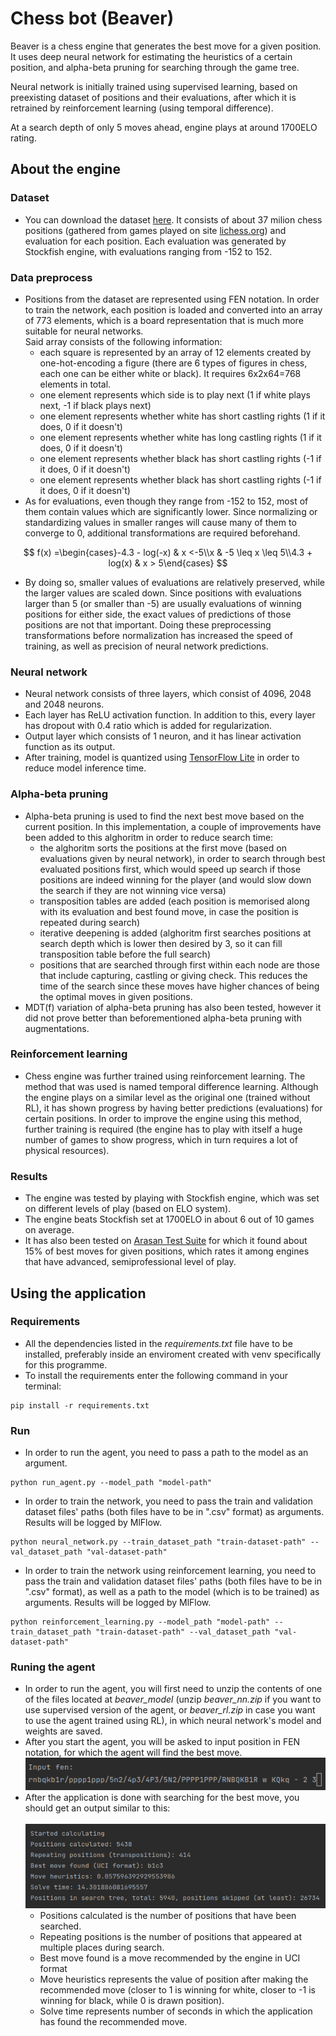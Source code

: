 # Chess bot (Beaver)

Beaver is a chess engine that generates the best move for a given position. It uses deep neural network for estimating the heuristics of a certain position,
and alpha-beta pruning for searching through the game tree.

Neural network is initially trained using supervised learning, based on preexisting dataset of positions and their evaluations, after which it is retrained by reinforcement learning (using temporal difference).

At a search depth of only 5 moves ahead, engine plays at around 1700ELO rating.

## About the engine

### Dataset
- You can download the dataset [here](https://storage.googleapis.com/chesspic/datasets/2021-07-31-lichess-evaluations-37MM.db.gz). It consists of about 37 milion chess positions (gathered from games played on site [lichess.org](https://lichess.org/)) and evaluation for each position. Each evaluation was generated by Stockfish engine, with evaluations ranging from -152 to 152. 

### Data preprocess
- Positions from the dataset are represented using FEN notation. In order to train the network, each position is loaded and converted into an array of 773 elements, which is a board representation that is much more suitable for neural networks. <br/>
Said array consists of the following information: 
  - each square is represented by an array of 12 elements created by one-hot-encoding a figure (there are 6 types of figures in chess, each one can be either white or black). It requires 6x2x64=768 elements in total.
  - one element represents which side is to play next (1 if white plays next, -1 if black plays next)
  - one element represents whether white has short castling rights (1 if it does, 0 if it doesn't)
  - one element represents whether white has long castling rights (1 if it does, 0 if it doesn't)
  - one element represents whether black has short castling rights (-1 if it does, 0 if it doesn't)
  - one element represents whether black has short castling rights (-1 if it does, 0 if it doesn't)
- As for evaluations, even though they range from -152 to 152, most of them contain values which are significantly lower. Since normalizing or standardizing values in smaller ranges will cause many of them to converge to 0, additional transformations are required beforehand. 
```math
  f(x) =\begin{cases}-4.3 - log(-x) & x <-5\\x & -5 \leq  x  \leq 5\\4.3 + log(x) & x > 5\end{cases} 
```
  - By doing so, smaller values of evaluations are relatively preserved, while the larger values are scaled down. Since positions with evaluations larger than 5 (or smaller than -5) are usually evaluations of winning positions for either side, the exact values of predictions of those positions are not that important. Doing these preprocessing transformations before normalization has increased the speed of training, as well as precision of neural network predictions.

### Neural network
- Neural network consists of three layers, which consist of 4096, 2048 and 2048 neurons.
- Each layer has ReLU activation function. In addition to this, every layer has dropout with 0.4 ratio which is added for regularization.
- Output layer which consists of 1 neuron, and it has linear activation function as its output.
- After training, model is quantized using [TensorFlow Lite](https://www.tensorflow.org/lite/performance/post_training_quantization) in order to reduce model inference time.

### Alpha-beta pruning
- Alpha-beta pruning is used to find the next best move based on the current position. In this implementation, a couple of improvements have been added to this alghoritm in order to reduce search time:
  - the alghoritm sorts the positions at the first move (based on evaluations given by neural network), in order to search through best evaluated positions first, which would speed up search if those positions are indeed winning for the player (and would slow down the search if they are not winning vice versa)
  - transposition tables are added (each position is memorised along with its evaluation and best found move, in case the position is repeated during search)
  - iterative deepening is added (alghoritm first searches positions at search depth which is lower then desired by 3, so it can fill transposition table before the full search)
  - positions that are searched through first within each node are those that include capturing, castling or giving check. This reduces the time of the search since these moves have higher chances of being the optimal moves in given positions.
- MDT(f) variation of alpha-beta pruning has also been tested, however it did not prove better than beforementioned alpha-beta pruning with augmentations.

### Reinforcement learning
- Chess engine was further trained using reinforcement learning. The method that was used is named temporal difference learning. Although the engine plays on a similar level as the original one (trained without RL), it has shown progress by having better predictions (evaluations) for certain positions. In order to improve the engine using this method, further training is required (the engine has to play with itself a huge number of games to show progress, which in turn requires a lot of physical resources).

### Results
- The engine was tested by playing with Stockfish engine, which was set on different levels of play (based on ELO system).
- The engine beats Stockfish set at 1700ELO in about 6 out of 10 games on average.
- It has also been tested on [Arasan Test Suite](https://www.arasanchess.org/testsuite.shtml) for which it found about 15% of best moves for given positions, which rates it among engines that have advanced, semiprofessional level of play.

## Using the application
### Requirements
- All the dependencies listed in the <em>requirements.txt</em> file have to be installed, preferably inside an enviroment created with venv specifically for this programme. 
- To install the requirements enter the following command in your terminal:
```console
pip install -r requirements.txt
``` 
### Run
- In order to run the agent, you need to pass a path to the model as an argument.
```console
python run_agent.py --model_path "model-path"
```
- In order to train the network, you need to pass the train and validation dataset files' paths (both files have to be in ".csv" format) as arguments. Results will be logged by MlFlow.
```console
python neural_network.py --train_dataset_path "train-dataset-path" --val_dataset_path "val-dataset-path"
```
- In order to train the network using reinforcement learning, you need to pass the train and validation dataset files' paths (both files have to be in ".csv" format), as well as a path to the model (which is to be trained) as arguments. Results will be logged by MlFlow.
```console
python reinforcement_learning.py --model_path "model-path" --train_dataset_path "train-dataset-path" --val_dataset_path "val-dataset-path"
```

### Runing the agent
- In order to run the agent, you will first need to unzip the contents of one of the files located at <em>beaver_model</em> (unzip <em>beaver_nn.zip</em> if you want to use supervised version of the agent, or <em>beaver_rl.zip</em> in case you want to use the agent trained using RL), in which neural network's model and weights are saved. 
- After you start the agent, you will be asked to input position in FEN notation, for which the agent will find the best move. <br>
![input](images/input.png)
- After the application is done with searching for the best move, you should get an output similar to this: <br><br>
 ![output](images/output.png)
  - Positions calculated is the number of positions that have been searched.
  - Repeating positions is the number of positions that appeared at multiple places during search.
  - Best move found is a move recommended by the engine in UCI format
  - Move heuristics represents the value of position after making the recommended move (closer to 1 is winning for white, closer to -1 is winning for black, while 0 is drawn position).
  - Solve time represents number of seconds in which the application has found the recommended move.

